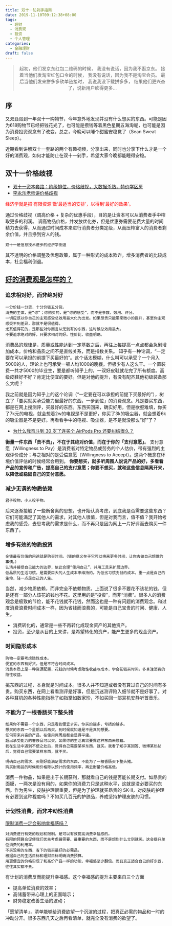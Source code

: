 ```yaml
---
title: 双十一防剁手指南
date: 2019-11-10T09:12:38+08:00
tags:
  - 理财
  - 消费观
  - 投资
  - 个人管理
categories:
  - 金融理财
draft: false
---
```

<div align=center>
<blockquote class="blockquote-center">起初，他们发京东红包二维码的时候，
我没有说话，因为我不逛京东。
接着当他们发淘宝红包口令的时候，
我没有说话，因为我不是淘宝会员。
最后当他们发来拼多多砍单链接时，
我说我没下载拼多多，
结果他们更兴奋了，说新用户砍得更多...
</blockquote>
</div>
<!--more-->

## 序
又双叒叕到一年双十一购物节，今年意外地发现并没有什么想买的东西。可能是因为618购物节已经把钱花光了，也可能是攒钱等着黑色星期五海淘呢，也可能是因为消费投资观念有了改变，总之，今晚可以睡个甜蜜安稳觉了（Sean Sweat Sleep）。

近期看到讲解双十一套路的两个有趣视频，分享出来，同时也分享下什么才是一个好的消费观，如何才能防止在双十一剁手，希望大家今晚都能睡得安稳。

## 双十一价格歧视
* [双十一资本套路：阶级排位，价格歧视，大数据杀熟，特价学区房](https://www.bilibili.com/video/av74254215)
* [李永乐老师讲价格歧视](https://www.bilibili.com/video/av36313237)

<font color=red>经济学就是把‘有限资源’做‘最适当的安排’，以得到‘最好的效果’。</font>

通过价格歧视（调高价格 + 复杂的优惠手段），目的是让资本可以从消费者手中榨取更多的利润。
调高物品价格，并发放优化券，但是优惠券需要花费大量的时间精力去获得，从而通过时间成本来进行消费者分类定级，从而压榨富人的消费者剩余价值，并且挣到穷人的钱。

	双十一是信息技术进步的经济学倒退
其不透明的价格调整及优惠政策，属于一种形式的成本欺诈，增多消费者的比较成本，社会福利倒退。

## [好的消费观是怎样的？](http://www.zhihu.com/question/22034803)
### 追求相对好，而非绝对好
	一分价钱一分货，十分价钱五分货。
	消费的主体，是“你”；你购买的，是“你的感受”，而不是参数、效用、评分。
	一切应该以你自己的主观感受总效用最大化为出发。如果昂贵只能带来微小的提升，甚至你主观感受不到差异，那就不是很值得。
	尤其值得花的，是那些对你而言从无到有的东西，这时候总效用最大。
	不要追求绝对的好，只要求相对的好。性价比，收益明确。

消费品的规律是，质量或性能达到一定基数之后，再往上每提高一点点都会急剧增加成本。价格和品质之间不是直线关系，而是指数关系。 
知乎有一种论调，“一定要在可以承担的前提下买最好的”。这个话太模糊，什么叫可以承受？一个月入5000的人，理论上也可承受一顿人均1000的晚餐。但极少有人这么干。一个置装费一共才5000的毕业生，要是都听知乎上的，一双好皮鞋就花完了所有额度。高级皮鞋好不好？肯定比便宜的要好。但是对他的提升，有没有配齐其他初级装备那么大呢？

我之前就是因为知乎上的这个论调（“一定要在可以承担的前提下买最好的”），树立了「要买就买承受能力里最好的东西，一步到位」的消费观念。凡是要买东西，都是在网上搜测评，买最好的东西。东西买回来，确实好用，但是欲壑难填，你买了7k元的电视，就会想着2w的电视是不是更好，你买了3k的吸尘器，就会想着6k的吸尘器是不是更好。再看看手中的电视、吸尘器，是不是就没那么“好”了？

* [为什么我奋斗到 30 岁了连买个 AirPods Pro 还要纠结很久？](https://www.zhihu.com/question/353347108)

**衡量一件东西「贵不贵」，不在于其绝对价值，而在于你的「支付意愿」**。
支付意愿（Willingness to Pay）是消费者对特定物品或劳务的个人估价，带有强烈的主观评价成分；与之相对的是受偿意愿（Willingness to Accept）。这两个概念在环境价值评估的时候经常会用到。
**你要想买，就多听周围人说说产品的好，多看看产品的宣传和广告，提高自己的支付意愿；你要不想买，就和这些信息隔离开来，以降低或稳固自己的支付意愿。**

### 减少无谓的物质依赖
	君子役物，小人役于物。

后来逐渐接触了一些断舍离的思想，也开始认真考虑，到底我是否需要这些东西？它们可能满足了其他人的需求，对其他人很值，但是对我而言，值不值？我开始考虑我的感受，去思考我的需求是什么，而不再只是因为网上一片好评而去购买一件东西了。

### 增多有效的物质投资

	金钱最有价值的用途就是购买时间。（钱的意义在于它可以换来更多时间，让你去做自己想做的事情。）
	认清并接受自己能力的边界，依此合理“使用自己”，并用工具来扩展边界。
	低品质的生活习惯，是需要巨大的人生成本来维持的。为低劣习惯支付的成本，重一点是自己的生命，轻一点是自己的人生。

当然，减少物质依赖，而非完全不依赖物质。上面说了很多不要花不该花的钱，但是还有一部分人该花的钱也不花。这里用的是“投资”，而非“消费”。很多人的消费观念是极致的节俭，能不花钱就不花钱，然而这也是一种有问题的消费观念。和过度消费浪费时间成本一样，因为省钱而浪费的，可能是自己宝贵的时间、健康、人生。

* 消费转化的，通常是一些不再转化成现金资产的其他资产。
* 投资，至少是从目的上来讲，是希望转化的资产，能产生更多的现金资产。

### 时间隐形成本

	购物一定要考虑隐性成本。
	便宜的东西有好货，但是不符合时间成本。
	消费本质上是一种资源配置，花钱的时候考虑隐性收益与成本，学会花钱买时间。多关注消费的隐性收益。

挑东西的过程，本身就是时间成本。很多人并不知道或者没有算过自己的时间有多贵。购买东西，在网上看看测评是好事，但是沉迷测评陷入细节就不是好事了。对各种耳机的各种性能指标了如指掌如数家珍，不如买回一部耳机安静听首音乐。

### 不能为了一根香肠买下整头猪
	如果你不需要一个东西，只是看到便宜才买，你买的越多，亏损的越多。
	想买的东西一个星期以后再买，到时候就知道是不是真的想要。
	任何带来兴奋的产品，在使用两周后都会显得平庸。
	超出承受能力的奢侈品可以买，如果你的生活真需要靠这种东西来慰藉。
	我在生活中遇到不便之处后，觉得自己需要某样东西，就买。我看了知乎某回答、微博某热帖后，觉得自己需要某样东西，就不买。

	明确自己的需求，买刚好能满足需求的东西，不能为了一根香肠买下整头猪。
	购买耐用品的时候用价格除以预计的使用频率，再去衡量价格高低。

消费一件物品，如果是出于长期获利，那就看自己的钱是否能长期支付。如昂贵的面膜，一两次是没有用的，如果你的消费力只是这种水平，这就是没必要买的东西。作为男生，皮肤护理很重要，但是为了护理就买昂贵的 SK-II，对皮肤的护理有必要到这种程度吗？不如买几百元的护肤品，养成坚持护理皮肤的习惯。

### 计划性消费，而非冲动性消费
[限制消费一定会影响幸福感吗？](https://sspai.com/post/47827)

	对消费进行有效的规划和限制，是可以有效提高消费幸福感的。
	有限的预算会促使我们优先考虑最需要、最重要的东西，而不是想到什么立刻就买。这会提升单位消费的利用率。
	不买没用的东西，省下的钱买最好的必需品。
	根据自己的生活目标和理财目标明确消费预算。
	用更便宜的价格实现了和高价产品一样的功能，幸福感至少翻倍。而且真正适合自己的好东西，往往其实都不贵。

有计划的消费反而能提升幸福感。这个幸福感的提升主要来自三个方面
* 提高单位消费的效率；
* 高储蓄带来心理上的正面暗示；
* 财务稳定改善生活的波动；

「愿望清单」，清单能够给消费欲望一个沉淀的过程，把真正必需的物品和一时的冲动分开。很多东西几天之后再看清单，就完全没有消费的欲望了。